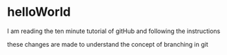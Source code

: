# helloWorld
I am reading the ten minute tutorial of gitHub and following the instructions


these changes are made to understand the concept of branching in git
